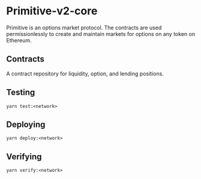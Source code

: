 # Primitive-v2-core
Primitive is an options market protocol. The contracts are used permissionlessly to create and maintain markets for options on any token on Ethereum.


## Contracts
A contract repository for liquidity, option, and lending positions.

## Testing
`yarn test:<network>`

## Deploying
`yarn deploy:<network>`

## Verifying
`yarn verify:<network>`